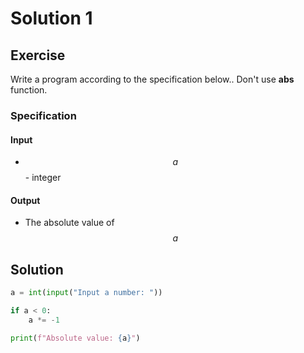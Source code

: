 # Solution 1

## Exercise

Write a program according to the specification below.. Don't use **abs** function.

### Specification

#### Input

* $$a$$ - integer

#### Output

* The absolute value of $$a$$

## Solution

```python
a = int(input("Input a number: "))

if a < 0:
    a *= -1

print(f"Absolute value: {a}")
```